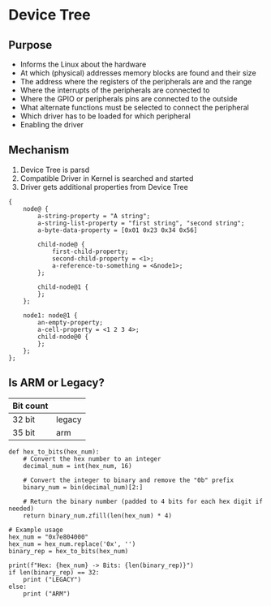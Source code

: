 # Device Tree

## Purpose

- Informs the Linux about the hardware
- At which (physical) addresses memory blocks are found and their size
- The address where the registers of the peripherals are and the range
- Where the interrupts of the peripherals are connected to
- Where the GPIO or peripherals pins are connected to the outside
- What alternate functions must be selected to connect the peripheral
- Which driver has to be loaded for which peripheral
- Enabling the driver

## Mechanism

1. Device Tree is parsd
2. Compatible Driver in Kernel is searched and started
3. Driver gets additional properties from Device Tree


```dtb
{
	node@ {
		a-string-property = "A string";
		a-string-list-property = "first string", "second string";
		a-byte-data-property = [0x01 0x23 0x34 0x56]

		child-node@ {
			first-child-property;
			second-child-property = <1>;
			a-reference-to-something = <&node1>;
		};

		child-node@1 {
		};
	};

	node1: node@1 {
		an-empty-property;
		a-cell-property = <1 2 3 4>;
		child-node@0 {
		};
	};
};
```


## Is ARM or Legacy?

| Bit count | |
|-----------|-|
| 32 bit | legacy |
| 35 bit | arm |

```python,editable
def hex_to_bits(hex_num):
    # Convert the hex number to an integer
    decimal_num = int(hex_num, 16)
    
    # Convert the integer to binary and remove the "0b" prefix
    binary_num = bin(decimal_num)[2:]
    
    # Return the binary number (padded to 4 bits for each hex digit if needed)
    return binary_num.zfill(len(hex_num) * 4)

# Example usage
hex_num = "0x7e804000"
hex_num = hex_num.replace('0x', '')
binary_rep = hex_to_bits(hex_num)

print(f"Hex: {hex_num} -> Bits: {len(binary_rep)}")
if len(binary_rep) == 32:
	print ("LEGACY")
else:
	print ("ARM")
```
